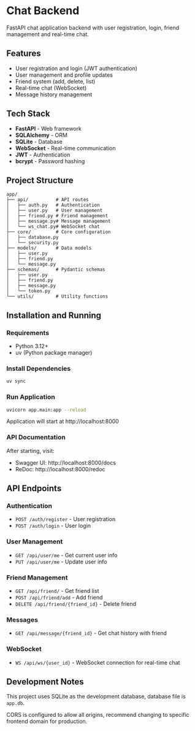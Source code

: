 # Chat Backend

FastAPI chat application backend with user registration, login, friend management and real-time chat.

## Features

- User registration and login (JWT authentication)
- User management and profile updates
- Friend system (add, delete, list)
- Real-time chat (WebSocket)
- Message history management

## Tech Stack

- **FastAPI** - Web framework
- **SQLAlchemy** - ORM
- **SQLite** - Database
- **WebSocket** - Real-time communication
- **JWT** - Authentication
- **bcrypt** - Password hashing

## Project Structure

```
app/
├── api/          # API routes
│   ├── auth.py   # Authentication
│   ├── user.py   # User management
│   ├── friend.py # Friend management
│   ├── message.py# Message management
│   └── ws_chat.py# WebSocket chat
├── core/         # Core configuration
│   ├── database.py
│   └── security.py
├── models/       # Data models
│   ├── user.py
│   ├── friend.py
│   └── message.py
├── schemas/      # Pydantic schemas
│   ├── user.py
│   ├── friend.py
│   ├── message.py
│   └── token.py
└── utils/        # Utility functions
```

## Installation and Running

### Requirements

- Python 3.12+
- uv (Python package manager)

### Install Dependencies

```bash
uv sync
```

### Run Application

```bash
uvicorn app.main:app --reload
```

Application will start at http://localhost:8000

### API Documentation

After starting, visit:
- Swagger UI: http://localhost:8000/docs
- ReDoc: http://localhost:8000/redoc

## API Endpoints

### Authentication
- `POST /auth/register` - User registration
- `POST /auth/login` - User login

### User Management
- `GET /api/user/me` - Get current user info
- `PUT /api/user/me` - Update user info

### Friend Management
- `GET /api/friend/` - Get friend list
- `POST /api/friend/add` - Add friend
- `DELETE /api/friend/{friend_id}` - Delete friend

### Messages
- `GET /api/message/{friend_id}` - Get chat history with friend

### WebSocket
- `WS /api/ws/{user_id}` - WebSocket connection for real-time chat

## Development Notes

This project uses SQLite as the development database, database file is `app.db`.

CORS is configured to allow all origins, recommend changing to specific frontend domain for production.